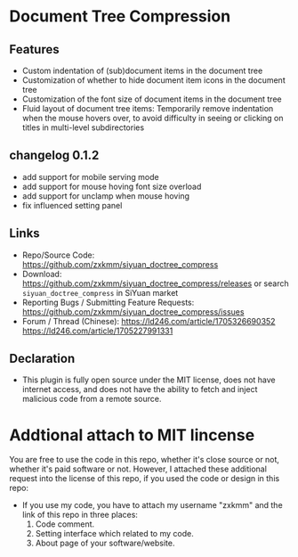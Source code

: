# Document Tree Compression
## Features
 - Custom indentation of (sub)document items in the document tree
 - Customization of whether to hide document item icons in the document tree
 - Customization of the font size of document items in the document tree
 - Fluid layout of document tree items: Temporarily remove indentation when the mouse hovers over, to avoid difficulty in seeing or clicking on titles in multi-level subdirectories

## changelog 0.1.2
- add support for mobile serving mode
- add support for mouse hoving font size overload
- add support for unclamp when mouse hoving
- fix influenced setting panel


## Links
 - Repo/Source Code: https://github.com/zxkmm/siyuan_doctree_compress 
 - Download: https://github.com/zxkmm/siyuan_doctree_compress/releases or search `siyuan_doctree_compress` in SiYuan market
 - Reporting Bugs / Submitting Feature Requests: https://github.com/zxkmm/siyuan_doctree_compress/issues
 - Forum / Thread (Chinese): https://ld246.com/article/1705326690352 https://ld246.com/article/1705227991331

## Declaration
 - This plugin is fully open source under the MIT license, does not have internet access, and does not have the ability to fetch and inject malicious code from a remote source.

# Addtional attach to MIT lincense
You are free to use the code in this repo, whether it's close source or not, whether it's paid software or not. However, I attached these additional request into the license of this repo, if you used the code or design in this repo:
 - If you use my code, you have to attach my username "zxkmm" and the link of this repo in three places:
    1. Code comment.
    2. Setting interface which related to my code.
    3. About page of your software/website.
